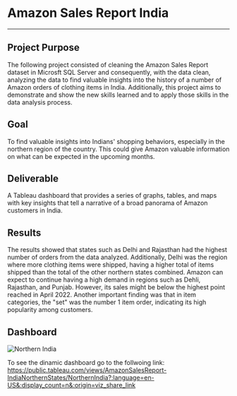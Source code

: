 # Amazon Sales Report India
---
Project Purpose
---
The following project consisted of cleaning the Amazon Sales Report dataset in Microsft SQL Server and consequently, with the data clean, analyzing the data to find valuable insights into the history of a number of Amazon orders of clothing items in India. Additionally, this project aims to demonstrate and show the new skills learned and to apply those skills in the data analysis process.

Goal
---
To find valuable insights into Indians' shopping behaviors, especially in the northern region of the country. This could give Amazon valuable information on what can be expected in the upcoming months.  

Deliverable
---
A Tableau dashboard that provides a series of graphs, tables, and maps with key insights that tell a narrative of a broad panorama of Amazon customers in India. 

Results
---
The results showed that states such as Delhi and Rajasthan had the highest number of orders from the data analyzed. Additionally, Delhi was the region where more clothing items were shipped, having a higher total of items shipped than the total of the other northern states combined.
Amazon can expect to continue having a high demand in regions such as Dehli, Rajasthan, and Punjab. However, its sales might be below the highest point reached in April 2022. Another important finding was that in item categories, the "set" was the number 1 item order, indicating its high popularity among customers.

Dashboard
---
![Northern India ](https://user-images.githubusercontent.com/102596118/215298520-cee515d9-b84f-4499-abd4-4856973faf8c.png)

To see the dinamic dashboard go to the follwoing link:
https://public.tableau.com/views/AmazonSalesReport-IndiaNorthernStates/NorthernIndia?:language=en-US&:display_count=n&:origin=viz_share_link
